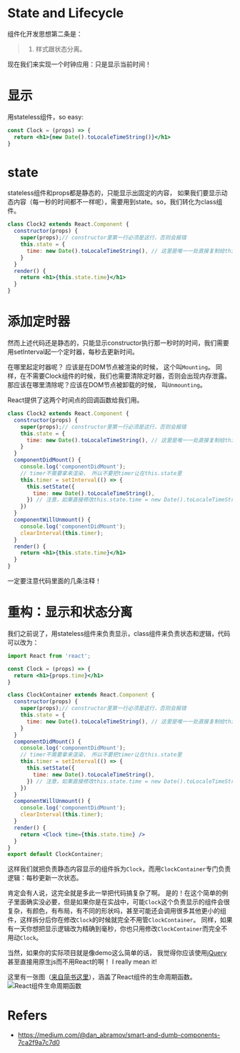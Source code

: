 # State and Lifecycle

组件化开发思想第二条是：
> 1. 样式跟状态分离。

现在我们来实现一个时钟应用：只是显示当前时间！

# 显示
用stateless组件，so easy:
```jsx
const Clock = (props) => {
  return <h1>{new Date().toLocaleTimeString()}</h1>
}
```

# state
stateless组件和props都是静态的，只能显示出固定的内容， 如果我们要显示动态内容（每一秒的时间都不一样呢），需要用到state。so，我们转化为class组件。
```jsx
class Clock2 extends React.Component {
  constructor(props) {
    super(props);// constructor里第一行必须是这行，否则会报错
    this.state = {
      time: new Date().toLocaleTimeString(), // 这里是唯一一处直接复制给this.state的，其他地方请用this.setState({...})
    }
  }
  render() {
    return <h1>{this.state.time}</h1>
  }
}
```

# 添加定时器
然而上述代码还是静态的，只能显示constructor执行那一秒时的时间，我们需要用setInterval起一个定时器，每秒去更新时间。

在哪里起定时器呢？ 应该是在DOM节点被渲染的时候， 这个叫`Mounting`。 同样，在不需要Clock组件的时候，我们也需要清除定时器，否则会出现内存泄露。那应该在哪里清除呢？应该在DOM节点被卸载的时候， 叫`Unmounting`。

React提供了这两个时间点的回调函数给我们用。
```jsx
class Clock2 extends React.Component {
  constructor(props) {
    super(props);// constructor里第一行必须是这行，否则会报错
    this.state = {
      time: new Date().toLocaleTimeString(), // 这里是唯一一处直接复制给this.state的，其他地方请用this.setState({...})
    }
  }
  componentDidMount() {
    console.log('componentDidMount');
    // timer不需要拿来渲染， 所以不要把timer让在this.state里
    this.timer = setInterval(() => {
      this.setState({
        time: new Date().toLocaleTimeString(),
      }) // 注意，如果直接修改this.state.time = new Date().toLocaleTimeString()是不行的， 不会渲染页面！
    })
  }
  componentWillUnmount() {
    console.log('componentDidMount');
    clearInterval(this.timer);
  }
  render() {
    return <h1>{this.state.time}</h1>
  }
}
```

一定要注意代码里面的几条注释！

# 重构：显示和状态分离
我们之前说了，用stateless组件来负责显示，class组件来负责状态和逻辑，代码可以改为：
```jsx
import React from 'react';

const Clock = (props) => {
  return <h1>{props.time}</h1>
}

class ClockContainer extends React.Component {
  constructor(props) {
    super(props);// constructor里第一行必须是这行，否则会报错
    this.state = {
      time: new Date().toLocaleTimeString(), // 这里是唯一一处直接复制给this.state的，其他地方请用this.setState({...})
    }
  }
  componentDidMount() {
    console.log('componentDidMount');
    // timer不需要拿来渲染， 所以不要把timer让在this.state里
    this.timer = setInterval(() => {
      this.setState({
        time: new Date().toLocaleTimeString(),
      }) // 注意，如果直接修改this.state.time = new Date().toLocaleTimeString()是不行的， 不会渲染页面！
    })
  }
  componentWillUnmount() {
    console.log('componentDidMount');
    clearInterval(this.timer);
  }
  render() {
    return <Clock time={this.state.time} />
  }
}
export default ClockContainer;
```
这样我们就把负责静态内容显示的组件拆为`Clock`，而用`ClockContainer`专门负责逻辑：每秒更新一次状态。

肯定会有人说，这完全就是多此一举把代码搞复杂了啊。 是的！在这个简单的例子里面确实没必要，但是如果你是在实战中，可能`Clock`这个负责显示的组件会很复杂，有颜色，有布局，有不同的形状吗，甚至可能还会调用很多其他更小的组件，这样拆分后你在修改`Clock`的时候就完全不用管`ClockContainer`。 同样，如果有一天你想把显示逻辑改为精确到毫秒，你也只用修改`ClockContainer`而完全不用动`Clock`。

当然，如果你的实际项目就是像demo这么简单的话， 我觉得你应该使用[jQuery](https://jquery.org/)甚至直接用原生js而不用React的啊！ I really mean it!


这里有一张图（[来自简书这里](http://www.jianshu.com/p/4784216b8194)），涵盖了React组件的生命周期函数。
![React组件生命周期函数](http://upload-images.jianshu.io/upload_images/1814354-4bf62e54553a32b7.png)

# Refers
* https://medium.com/@dan_abramov/smart-and-dumb-components-7ca2f9a7c7d0